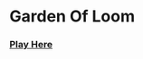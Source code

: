 # Garden Of Loom

### <a href="https://eilccn.itch.io/garden-of-loom" target="_blank">Play Here</a>
